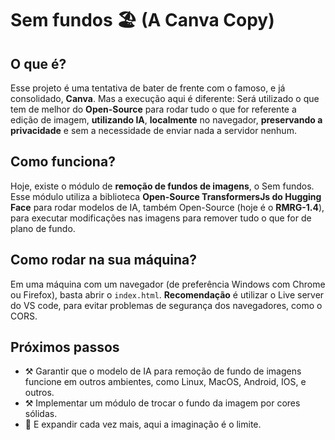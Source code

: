 
# Sem fundos 🏖️ (A Canva Copy)

## O que é?
Esse projeto é uma tentativa de bater de frente com o famoso, e já consolidado, **Canva**. Mas a execução aqui é diferente: Será utilizado o que tem de melhor do **Open-Source** para rodar tudo o que for referente a edição de imagem, **utilizando IA**, **localmente** no navegador, **preservando a privacidade** e sem a necessidade de enviar nada a servidor nenhum.

## Como funciona?
Hoje, existe o módulo de **remoção de fundos de imagens**, o Sem fundos. Esse módulo utiliza a biblioteca **Open-Source TransformersJs do Hugging Face** para rodar modelos de IA, também Open-Source (hoje é o **RMRG-1.4**), para executar modificações nas imagens para remover tudo o que for de plano de fundo.

## Como rodar na sua máquina?
Em uma máquina com um navegador (de preferência Windows com Chrome ou Firefox), basta abrir o `index.html`. **Recomendação** é utilizar o Live server do VS code, para evitar problemas de segurança dos navegadores, como o CORS.

## Próximos passos
- ⚒️ Garantir que o modelo de IA para remoção de fundo de imagens funcione em outros ambientes, como Linux, MacOS, Android, IOS, e outros.
- ⚒️ Implementar um módulo de trocar o fundo da imagem por cores sólidas.
- 🚀 E expandir cada vez mais, aqui a imaginação é o limite.